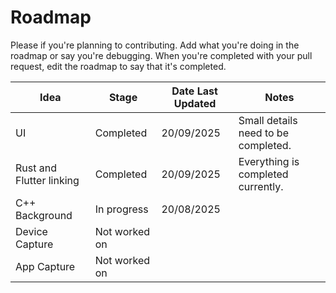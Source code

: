 # Roadmap

Please if you're planning to contributing. Add what you're doing in the roadmap or say you're debugging. When you're completed with your pull request, edit the roadmap to say that it's completed.

|Idea|Stage|Date Last Updated|Notes|
|----|-----|----|-----|
|UI|Completed|20/09/2025|Small details need to be completed.|
|Rust and Flutter linking|Completed|20/09/2025|Everything is completed currently.|
|C++ Background|In progress|20/08/2025
|Device Capture|Not worked on|
|App Capture|Not worked on|